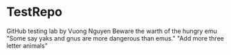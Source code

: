 # TestRepo
GitHub testing lab by Vuong Nguyen
Beware the warth of the hungry emu
"Some say yaks and gnus are more dangerous than emus."
"Add more three letter animals"
